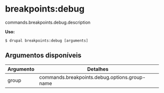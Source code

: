 # breakpoints:debug
commands.breakpoints.debug.description

**Uso:**
```
$ drupal breakpoints:debug [arguments]
```

## Argumentos disponíveis
Argumento | Detalhes
---------|-------------
group | commands.breakpoints.debug.options.group-name
